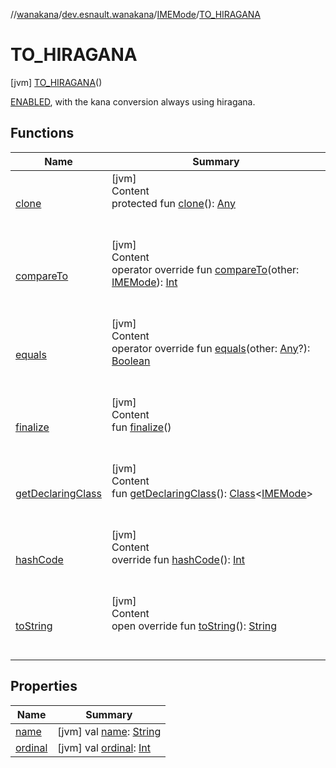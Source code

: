 //[wanakana](../../../index.md)/[dev.esnault.wanakana](../../index.md)/[IMEMode](../index.md)/[TO_HIRAGANA](index.md)



# TO_HIRAGANA  
 [jvm] [TO_HIRAGANA](index.md)()  


[ENABLED](../-e-n-a-b-l-e-d/index.md), with the kana conversion always using hiragana.

   


## Functions  
  
|  Name|  Summary| 
|---|---|
| <a name="kotlin/Enum/clone/#/PointingToDeclaration/"></a>[clone](../../-token-type/-o-t-h-e-r/index.md#%5Bkotlin%2FEnum%2Fclone%2F%23%2FPointingToDeclaration%2F%5D%2FFunctions%2F382485239)| <a name="kotlin/Enum/clone/#/PointingToDeclaration/"></a>[jvm]  <br>Content  <br>protected fun [clone](../../-token-type/-o-t-h-e-r/index.md#%5Bkotlin%2FEnum%2Fclone%2F%23%2FPointingToDeclaration%2F%5D%2FFunctions%2F382485239)(): [Any](https://kotlinlang.org/api/latest/jvm/stdlib/kotlin/-any/index.html)  <br><br><br>
| <a name="kotlin/Enum/compareTo/#dev.esnault.wanakana.IMEMode/PointingToDeclaration/"></a>[compareTo](../-t-o_-k-a-t-a-k-a-n-a/index.md#%5Bkotlin%2FEnum%2FcompareTo%2F%23dev.esnault.wanakana.IMEMode%2FPointingToDeclaration%2F%5D%2FFunctions%2F382485239)| <a name="kotlin/Enum/compareTo/#dev.esnault.wanakana.IMEMode/PointingToDeclaration/"></a>[jvm]  <br>Content  <br>operator override fun [compareTo](../-t-o_-k-a-t-a-k-a-n-a/index.md#%5Bkotlin%2FEnum%2FcompareTo%2F%23dev.esnault.wanakana.IMEMode%2FPointingToDeclaration%2F%5D%2FFunctions%2F382485239)(other: [IMEMode](../index.md)): [Int](https://kotlinlang.org/api/latest/jvm/stdlib/kotlin/-int/index.html)  <br><br><br>
| <a name="kotlin/Enum/equals/#kotlin.Any?/PointingToDeclaration/"></a>[equals](../../-token-type/-o-t-h-e-r/index.md#%5Bkotlin%2FEnum%2Fequals%2F%23kotlin.Any%3F%2FPointingToDeclaration%2F%5D%2FFunctions%2F382485239)| <a name="kotlin/Enum/equals/#kotlin.Any?/PointingToDeclaration/"></a>[jvm]  <br>Content  <br>operator override fun [equals](../../-token-type/-o-t-h-e-r/index.md#%5Bkotlin%2FEnum%2Fequals%2F%23kotlin.Any%3F%2FPointingToDeclaration%2F%5D%2FFunctions%2F382485239)(other: [Any](https://kotlinlang.org/api/latest/jvm/stdlib/kotlin/-any/index.html)?): [Boolean](https://kotlinlang.org/api/latest/jvm/stdlib/kotlin/-boolean/index.html)  <br><br><br>
| <a name="kotlin/Enum/finalize/#/PointingToDeclaration/"></a>[finalize](../../-token-type/-o-t-h-e-r/index.md#%5Bkotlin%2FEnum%2Ffinalize%2F%23%2FPointingToDeclaration%2F%5D%2FFunctions%2F382485239)| <a name="kotlin/Enum/finalize/#/PointingToDeclaration/"></a>[jvm]  <br>Content  <br>fun [finalize](../../-token-type/-o-t-h-e-r/index.md#%5Bkotlin%2FEnum%2Ffinalize%2F%23%2FPointingToDeclaration%2F%5D%2FFunctions%2F382485239)()  <br><br><br>
| <a name="kotlin/Enum/getDeclaringClass/#/PointingToDeclaration/"></a>[getDeclaringClass](../../-token-type/-o-t-h-e-r/index.md#%5Bkotlin%2FEnum%2FgetDeclaringClass%2F%23%2FPointingToDeclaration%2F%5D%2FFunctions%2F382485239)| <a name="kotlin/Enum/getDeclaringClass/#/PointingToDeclaration/"></a>[jvm]  <br>Content  <br>fun [getDeclaringClass](../../-token-type/-o-t-h-e-r/index.md#%5Bkotlin%2FEnum%2FgetDeclaringClass%2F%23%2FPointingToDeclaration%2F%5D%2FFunctions%2F382485239)(): [Class](https://docs.oracle.com/javase/8/docs/api/java/lang/Class.html)<[IMEMode](../index.md)>  <br><br><br>
| <a name="kotlin/Enum/hashCode/#/PointingToDeclaration/"></a>[hashCode](../../-token-type/-o-t-h-e-r/index.md#%5Bkotlin%2FEnum%2FhashCode%2F%23%2FPointingToDeclaration%2F%5D%2FFunctions%2F382485239)| <a name="kotlin/Enum/hashCode/#/PointingToDeclaration/"></a>[jvm]  <br>Content  <br>override fun [hashCode](../../-token-type/-o-t-h-e-r/index.md#%5Bkotlin%2FEnum%2FhashCode%2F%23%2FPointingToDeclaration%2F%5D%2FFunctions%2F382485239)(): [Int](https://kotlinlang.org/api/latest/jvm/stdlib/kotlin/-int/index.html)  <br><br><br>
| <a name="kotlin/Enum/toString/#/PointingToDeclaration/"></a>[toString](../../-token-type/-o-t-h-e-r/index.md#%5Bkotlin%2FEnum%2FtoString%2F%23%2FPointingToDeclaration%2F%5D%2FFunctions%2F382485239)| <a name="kotlin/Enum/toString/#/PointingToDeclaration/"></a>[jvm]  <br>Content  <br>open override fun [toString](../../-token-type/-o-t-h-e-r/index.md#%5Bkotlin%2FEnum%2FtoString%2F%23%2FPointingToDeclaration%2F%5D%2FFunctions%2F382485239)(): [String](https://kotlinlang.org/api/latest/jvm/stdlib/kotlin/-string/index.html)  <br><br><br>


## Properties  
  
|  Name|  Summary| 
|---|---|
| <a name="dev.esnault.wanakana/IMEMode.TO_HIRAGANA/name/#/PointingToDeclaration/"></a>[name](name.md)| <a name="dev.esnault.wanakana/IMEMode.TO_HIRAGANA/name/#/PointingToDeclaration/"></a> [jvm] val [name](name.md): [String](https://kotlinlang.org/api/latest/jvm/stdlib/kotlin/-string/index.html)   <br>
| <a name="dev.esnault.wanakana/IMEMode.TO_HIRAGANA/ordinal/#/PointingToDeclaration/"></a>[ordinal](ordinal.md)| <a name="dev.esnault.wanakana/IMEMode.TO_HIRAGANA/ordinal/#/PointingToDeclaration/"></a> [jvm] val [ordinal](ordinal.md): [Int](https://kotlinlang.org/api/latest/jvm/stdlib/kotlin/-int/index.html)   <br>

